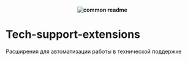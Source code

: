 <h4 align="center">
  <img alt="common readme" src="common-readme.png">
</h4>

# Tech-support-extensions
Расширения для автоматизации работы в технической поддержке 
